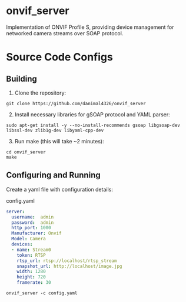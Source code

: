 # onvif_server
Implementation of ONVIF Profile S, providing device management for networked camera streams over SOAP protocol.

# Source Code Configs
## Building
1) Clone the repository:  
```
git clone https://github.com/danimal4326/onvif_server
```
2) Install necessary libraries for gSOAP protocol and YAML parser:
```
sudo apt-get install -y --no-install-recommends gsoap libgsoap-dev libssl-dev zlib1g-dev libyaml-cpp-dev
```
3) Run make (this will take ~2 minutes):
```
cd onvif_server
make
```
## Configuring and Running

Create a yaml file with configuration details:

config.yaml
```yaml
server:
  username:  admin
  password:  admin
  http_port: 1000
  Manufacturer: Onvif
  Model: Camera
  devices:
  - name: Stream0
    token: RTSP
    rtsp_url: rtsp://localhost/rtsp_stream
    snapshot_url: http://localhost/image.jpg
    width: 1280
    height: 720
    framerate: 30
```

`onvif_server -c config.yaml`
